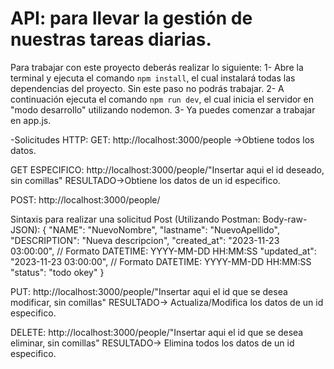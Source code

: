 # API: para llevar la gestión de nuestras tareas diarias.

Para trabajar con este proyecto deberás realizar lo siguiente:
1- Abre la terminal y ejecuta el comando `npm install`, el cual instalará todas las dependencias del proyecto. Sin este paso no podrás trabajar.
2- A continuación ejecuta el comando `npm run dev`, el cual inicia el servidor en "modo desarrollo" utilizando nodemon.
3- Ya puedes comenzar a trabajar en app.js.

-Solicitudes HTTP:
GET: http://localhost:3000/people  ->Obtiene todos los datos.

GET ESPECIFICO: http://localhost:3000/people/"Insertar aqui el id deseado, sin comillas"   RESULTADO->Obtiene los datos de un id especifico.

POST: http://localhost:3000/people/

Sintaxis para realizar una solicitud Post (Utilizando Postman: Body-raw-JSON):
{
  "NAME": "NuevoNombre",
  "lastname": "NuevoApellido",
  "DESCRIPTION": "Nueva descripcion",
  "created_at": "2023-11-23 03:00:00", // Formato DATETIME: YYYY-MM-DD HH:MM:SS
  "updated_at": "2023-11-23 03:00:00", // Formato DATETIME: YYYY-MM-DD HH:MM:SS
  "status": "todo okey"
}

PUT: http://localhost:3000/people/"Insertar aqui el id que se desea modificar, sin comillas"    RESULTADO-> Actualiza/Modifica los datos de un id especifico.

DELETE: http://localhost:3000/people/"Insertar aqui el id que se desea eliminar, sin comillas" RESULTADO-> Elimina todos los datos de un id especifico.
